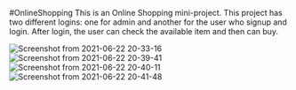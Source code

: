 #OnlineShopping
This is an Online Shopping mini-project. This project has two different logins: one for admin and another for the user who signup and login. After login, the user can check the available item and then can buy.

![Screenshot from 2021-06-22 20-33-16](https://user-images.githubusercontent.com/73609690/122966638-2e9d6c00-d3a7-11eb-9fdd-6a7b3d528ca6.png)
![Screenshot from 2021-06-22 20-39-41](https://user-images.githubusercontent.com/73609690/122966649-3230f300-d3a7-11eb-8ec6-4af4a15d3ded.png)
![Screenshot from 2021-06-22 20-40-11](https://user-images.githubusercontent.com/73609690/122966673-36f5a700-d3a7-11eb-99ef-21f05d03c17b.png)
![Screenshot from 2021-06-22 20-41-48](https://user-images.githubusercontent.com/73609690/122966680-38bf6a80-d3a7-11eb-9114-6b4222e57389.png)
